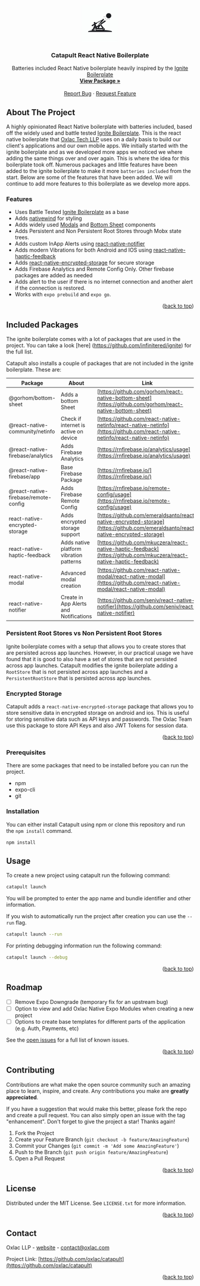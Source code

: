 <a name="readme-top"></a>

<!-- PROJECT LOGO -->
<br />
<div align="center">
    <img src="../assets/logo.png" alt="Logo" width="100" height="100">

  <h3 align="center">Catapult React Native Boilerplate</h3>

  <p align="center">
    Batteries included React Native boilerplate heavily inspired by the <a href="https://github.com/infinitered/ignite">Ignite Boilerplate</a>
    <br />
    <a href="https://github.com/othneildrew/Best-README-Template"><strong>View Package »</strong></a>
    <br />
    <br />
    <a href="https://github.com/othneildrew/Best-README-Template/issues/new?labels=bug&template=bug-report---.md">Report Bug</a>
    ·
    <a href="https://github.com/othneildrew/Best-README-Template/issues/new?labels=enhancement&template=feature-request---.md">Request Feature</a>
  </p>
</div>



<!-- ABOUT THE PROJECT -->

## About The Project

A highly opinionated React Native boilerplate with batteries included, based off the widely used and battle tested [Ignite Boilerplate](https://github.com/infinitered/ignite). This is the react native boilerplate that [Oxlac Tech LLP](https://oxlac.com) uses on a daily basis to build our client's applications and our own mobile apps. We initially started with the ignite boilerplate and as we developed more apps we noticed we where adding the same things over and over again. This is where the idea for this boilerplate took off. Numerous packages and little features have been added to the ignite boilerplate to make it more `batteries included` from the start. Below are some of the features that have been added. We will continue to add more features to this boilerplate as we develop more apps.

### Features

- Uses Battle Tested [Ignite Boilerplate](https://github.com/infinitered/ignite) as a base
- Adds [nativewind](https://github.com/nativewind/nativewind) for styling
- Adds widely used [Modals](https://github.com/react-native-community/react-native-modal) and [Bottom Sheet](hhttps://github.com/gorhom/react-native-bottom-sheet) components
- Adds Persistent and Non Persistent Root Stores through Mobx state trees.
- Adds custom InApp Alerts using [react-native-notifier](https://github.com/seniv/react-native-notifier)
- Adds modern Vibrations for both Android and IOS using [react-native-haptic-feedback](https://github.com/react-native-haptic-feedback/react-native-haptic-feedback)
- Adds [react-native-encrypted-storage](https://github.com/emeraldsanto/react-native-encrypted-storage) for secure storage
- Adds Firebase Analytics and Remote Config Only. Other firebase packages are added as needed
- Adds alert to the user if there is no internet connection and another alert if the connection is restored.
- Works with `expo prebuild` and `expo go`.
<p align="right">(<a href="#readme-top">back to top</a>)</p>

## Included Packages

The ignite boilerplate comes with a lot of packages that are used in the project. You can take a look [here] (https://github.com/infinitered/ignite) for the full list.

Catapult also installs a couple of packages that are not included in the ignite boilerplate. These are:

| Package                              | About                                   | Link                                                                                                                             |
| ------------------------------------ | --------------------------------------- | -------------------------------------------------------------------------------------------------------------------------------- |
| @gorhom/bottom-sheet                 | Adds a bottom Sheet                     | [https://github.com/gorhom/react-native-bottom-sheet](https://github.com/gorhom/react-native-bottom-sheet)                       |
| @react-native-community/netinfo      | Check if internet is active on device   | [https://github.com/react-native-netinfo/react-native-netinfo](https://github.com/react-native-netinfo/react-native-netinfo)     |
| @react-native-firebase/analytics     | Adds Firebase Analytics                 | [https://rnfirebase.io/analytics/usage](https://rnfirebase.io/analytics/usage)                                                   |
| @react-native-firebase/app           | Base Firebase Package                   | [https://rnfirebase.io/](https://rnfirebase.io/)                                                                                 |
| @react-native-firebase/remote-config | Adds Firebase Remote Config             | [https://rnfirebase.io/remote-config/usage](https://rnfirebase.io/remote-config/usage)                                           |
| react-native-encrypted-storage       | Adds encrypted storage support          | [https://github.com/emeraldsanto/react-native-encrypted-storage](https://github.com/emeraldsanto/react-native-encrypted-storage) |
| react-native-haptic-feedback         | Adds native platform vibration patterns | [https://github.com/mkuczera/react-native-haptic-feedback](https://github.com/mkuczera/react-native-haptic-feedback)             |
| react-native-modal                   | Advanced modal creation                 | [https://github.com/react-native-modal/react-native-modal](https://github.com/react-native-modal/react-native-modal)             |
| react-native-notifier                | Create in App Alerts and Notifications  | [https://github.com/seniv/react-native-notifier](https://github.com/seniv/react-native-notifier)                                 |

### Persistent Root Stores vs Non Persistent Root Stores

Ignite boilerplate comes with a setup that allows you to create stores that are persisted across app launches. However, in our practical usage we have found that it is good to also have a set of stores that are not persisted across app launches. Catapult modifies the ignite boilerplate adding a `RootStore` that is not persisted across app launches and a `PersistentRootStore` that is persisted across app launches.

### Encrypted Storage

Catapult adds a `react-native-encrypted-storage` package that allows you to store sensitive data in encrypted storage on android and ios. This is useful for storing sensitive data such as API keys and passwords. The Oxlac Team use this package to store API Keys and also JWT Tokens for session data.

<p align="right">(<a href="#readme-top">back to top</a>)</p>

<!-- GETTING STARTED -->

### Prerequisites

There are some packages that need to be installed before you can run the project.

- npm
- expo-cli
- git

### Installation

You can either install Catapult using npm or clone this repository and run the `npm install` command.

```sh
npm install
```

## Usage

To create a new project using catapult run the following command:

```sh
catapult launch
```

You will be prompted to enter the app name and bundle identifier and other information.

If you wish to automatically run the project after creation you can use the `--run` flag.

```sh
catapult launch --run
```

For printing debugging information run the following command:

```sh
catapult launch --debug
```

<p align="right">(<a href="#readme-top">back to top</a>)</p>

## Roadmap

- [ ] Remove Expo Downgrade (temporary fix for an upstream bug)
- [ ] Option to view and add Oxlac Native Expo Modules when creating a new project
- [ ] Options to create base templates for different parts of the application (e.g. Auth, Payments, etc)

See the [open issues](https://github.com/othneildrew/Best-README-Template/issues) for a full list of known issues.

<p align="right">(<a href="#readme-top">back to top</a>)</p>

<!-- CONTRIBUTING -->

## Contributing

Contributions are what make the open source community such an amazing place to learn, inspire, and create. Any contributions you make are **greatly appreciated**.

If you have a suggestion that would make this better, please fork the repo and create a pull request. You can also simply open an issue with the tag "enhancement".
Don't forget to give the project a star! Thanks again!

1. Fork the Project
2. Create your Feature Branch (`git checkout -b feature/AmazingFeature`)
3. Commit your Changes (`git commit -m 'Add some AmazingFeature'`)
4. Push to the Branch (`git push origin feature/AmazingFeature`)
5. Open a Pull Request

<p align="right">(<a href="#readme-top">back to top</a>)</p>

<!-- LICENSE -->

## License

Distributed under the MIT License. See `LICENSE.txt` for more information.

<p align="right">(<a href="#readme-top">back to top</a>)</p>

<!-- CONTACT -->

## Contact

Oxlac LLP - [website](https://oxlac.com) - contact@oxlac.com

Project Link: [https://github.com/oxlac/catapult](https://github.com/oxlac/catapult)

<p align="right">(<a href="#readme-top">back to top</a>)</p>

<!-- MARKDOWN LINKS & IMAGES -->
<!-- https://www.markdownguide.org/basic-syntax/#reference-style-links -->
